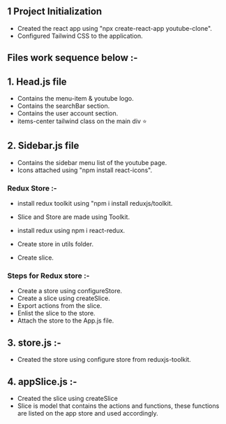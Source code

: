 ## 1 Project Initialization

- Created the react app using "npx create-react-app youtube-clone".
- Configured Tailwind CSS to the application.

## Files work sequence below :-

## 1. Head.js file

- Contains the menu-item & youtube logo.
- Contains the searchBar section.
- Contains the user account section.
- items-center tailwind class on the main div ⭐

## 2. Sidebar.js file

- Contains the sidebar menu list of the youtube page.
- Icons attached using "npm install react-icons".

### Redux Store :-

- install redux toolkit using "npm i install reduxjs/toolkit.
- Slice and Store are made using Toolkit.

- install redux using npm i react-redux.
- Create store in utils folder.
- Create slice.

### Steps for Redux store :-

- Create a store using configureStore.
- Create a slice using createSlice.
- Export actions from the slice.
- Enlist the slice to the store.
- Attach the store to the App.js file.

## 3. store.js :-

- Created the store using configure store from reduxjs-toolkit.

## 4. appSlice.js :-

- Created the slice using createSlice
- Slice is model that contains the actions and functions, these functions are listed on the app store and used accordingly.
